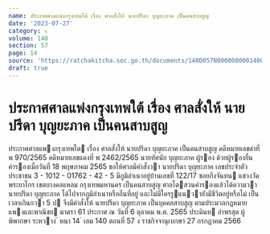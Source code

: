 ```yaml
---
name: ประกาศศาลแพ่งกรุงเทพใต้ เรื่อง ศาลสั่งให้ นายปรีดา บุญยะภาค เป็นคนสาบสูญ
date: '2023-07-27'
category: ง
volume: 140
section: 57
page: 14
source: 'https://ratchakitcha.soc.go.th/documents/140D057N0000000001400.pdf'
draft: true
---
```


# ประกาศศาลแพ่งกรุงเทพใต้ เรื่อง ศาลสั่งให้ นายปรีดา บุญยะภาค เป็นคนสาบสูญ

ประกาศศาลแพงกรุงเทพใต เรื่อง ศาลสั่งให้ นายปรีดา บุญยะภาค เป็นคนสาบสูญ คดีหมายเลขดําที่ พ 970/2565 คดีหมายเลขแดงที่ พ 2462/2565 นายทัศนัย บุญยะภาค ผู้รอง ด้วยผู้รองยื่นคํารองเมื่อวันที่ 18 พฤษภาคม 2565 ขอให้ศาลมีคําสั่งวา นายปรีดา บุญยะภาค เลขประจําตัวประชาชน 3 - 1012 - 01762 - 42 - 5 มีภูมิลําเนาอยู่บ้านเลขที่ 122/17 ซอยกิ่งจันทน แขวงวัดพระยาไกร เขตบางคอแหลม กรุงเทพมหานคร เป็นคนสาบสูญ ศาลไตสวนคํารองแล้วได้ความวา นายปรีดา บุญยะภาค ได้ไปจากภูมิลําเนาหรือถิ่นที่อยู่ และไม่มีใครรูแนวายังมีชีวิตอยู่หรือไม่ เป็นเวลาเกินกวา 5 ป จึงมีคําสั่งให้ นายปรีดา บุญยะภาค เป็นบุคคลสาบสูญ ตามประมวลกฎหมายแพงและพาณิชย มาตรา 61 ประกาศ ณ วันที่ 6 ตุลาคม พ.ศ. 2565 ประดินท อําพรสุต ผู้พิพากษา ระหวาง ้ หนา 14 ่ เลม 140 ตอนที่ 57 ง ราชกิจจานุเบกษา 27 กรกฎาคม 2566
